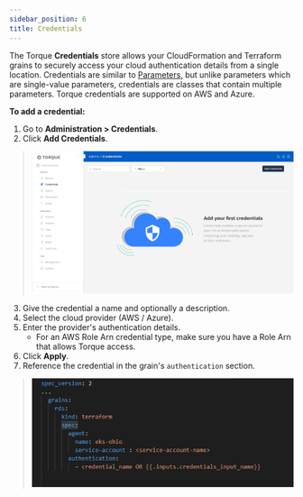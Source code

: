 ```yaml
---
sidebar_position: 6
title: Credentials
---
```


The Torque __Credentials__ store allows your CloudFormation and Terraform grains to securely access your cloud authentication details from a single location. Credentials are similar to [Parameters](/admin-guide/general/params), but unlike parameters which are single-value parameters, credentials are classes that contain multiple parameters. Torque credentials are supported on AWS and Azure.


__To add a credential:__

1. Go to __Administration > Credentials__.
2. Click __Add Credentials__.
  > ![Locale Dropdown](/img/credentials.png)
3. Give the credential a name and optionally a description.
4. Select the cloud provider (AWS / Azure).
5. Enter the provider's authentication details.
   * For an AWS Role Arn credential type, make sure you have a Role Arn that allows Torque access. 
6. Click __Apply__.
7. Reference the credential in the grain's ```authentication``` section.
  > ![Locale Dropdown](/img/credential-reference.png)

